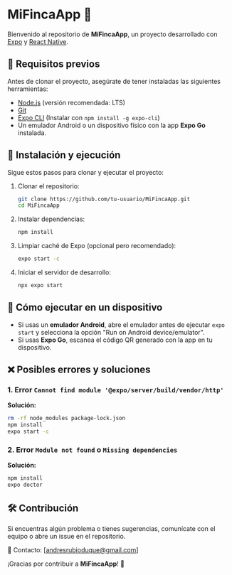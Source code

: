 # MiFincaApp 🚜

Bienvenido al repositorio de **MiFincaApp**, un proyecto desarrollado con [Expo](https://expo.dev) y [React Native](https://reactnative.dev).

## 📌 Requisitos previos
Antes de clonar el proyecto, asegúrate de tener instaladas las siguientes herramientas:

- [Node.js](https://nodejs.org/) (versión recomendada: LTS)
- [Git](https://git-scm.com/)
- [Expo CLI](https://docs.expo.dev/get-started/installation/) (Instalar con `npm install -g expo-cli`)
- Un emulador Android o un dispositivo físico con la app **Expo Go** instalada.

## 🚀 Instalación y ejecución
Sigue estos pasos para clonar y ejecutar el proyecto:

1. Clonar el repositorio:
   ```bash
   git clone https://github.com/tu-usuario/MiFincaApp.git
   cd MiFincaApp
   ```

2. Instalar dependencias:
   ```bash
   npm install
   ```

3. Limpiar caché de Expo (opcional pero recomendado):
   ```bash
   expo start -c
   ```

4. Iniciar el servidor de desarrollo:
   ```bash
   npx expo start
   ```

## 📱 Cómo ejecutar en un dispositivo

- Si usas un **emulador Android**, abre el emulador antes de ejecutar `expo start` y selecciona la opción "Run on Android device/emulator".
- Si usas **Expo Go**, escanea el código QR generado con la app en tu dispositivo.

## ❌ Posibles errores y soluciones

### 1. Error `Cannot find module '@expo/server/build/vendor/http'`
**Solución:**
```bash
rm -rf node_modules package-lock.json
npm install
expo start -c
```

### 2. Error `Module not found` o `Missing dependencies`
**Solución:**
```bash
npm install
expo doctor
```

## 🛠 Contribución
Si encuentras algún problema o tienes sugerencias, comunícate con el equipo o abre un issue en el repositorio.

📧 Contacto: [andresrubioduque@gmail.com]

¡Gracias por contribuir a **MiFincaApp**! 🚀
